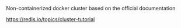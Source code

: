Non-containerized docker cluster based on the official documentation

https://redis.io/topics/cluster-tutorial
